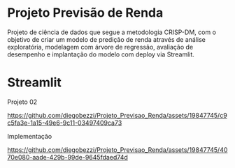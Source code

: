 # Projeto Previsão de Renda

Projeto de ciência de dados que segue a metodologia CRISP-DM, com o objetivo de criar um modelo de predição de renda através de análise exploratória, modelagem com árvore de regressão, avaliação de desempenho e implantação do modelo com deploy via Streamlit.

# Streamlit 

Projeto 02

https://github.com/diegobezzi/Projeto_Previsao_Renda/assets/19847745/c9c5fa3e-1a15-49e6-9c11-03497409ca73

Implementação

https://github.com/diegobezzi/Projeto_Previsao_Renda/assets/19847745/4070e080-aade-429b-99de-9645fdaed74d



